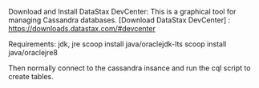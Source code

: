 Download and Install DataStax DevCenter: This is a graphical tool for managing Cassandra databases.
[Download DataStax DevCenter] : https://downloads.datastax.com/#devcenter

Requirements:
jdk, jre
scoop install java/oraclejdk-lts
scoop install java/oraclejre8

Then normally connect to the cassandra insance and run the cql script to create tables.
